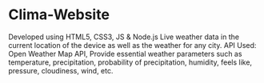 # Clima-Website
Developed using HTML5, CSS3, JS & Node.js
Live weather data in the current location of the device as well as the weather for any city.
API Used: Open Weather Map API, Provide essential weather parameters such as temperature, precipitation, probability of precipitation, humidity, feels like, pressure, cloudiness, wind, etc.
